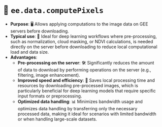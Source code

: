 # **🧠 `ee.data.computePixels`**

- **Purpose**: 🖥️ Allows applying computations to the image data on GEE servers before downloading.
- **Typical use**: 🤖 Ideal for deep learning workflows where pre-processing, such as normalization, cloud masking, or NDVI calculations, is needed directly on the server before downloading to reduce local computational load and data size.
- **Advantages**:
  - **Pre-processing on the server**: 🛠️ Significantly reduces the amount of data to download by performing operations on the server (e.g., filtering, image enhancement).
  - **Improved speed and efficiency**: 🚀 Saves local processing time and resources by downloading pre-processed images, which is particularly beneficial for deep learning models that require specific input formats or preprocessing.
  - **Optimized data handling**: 📊 Minimizes bandwidth usage and optimizes data handling by transferring only the necessary processed data, making it ideal for scenarios with limited bandwidth or when handling large-scale datasets.

